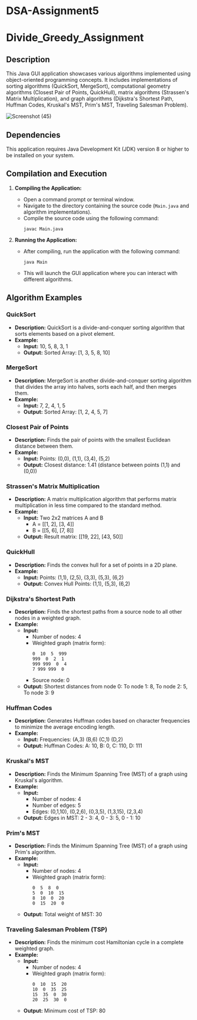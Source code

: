 ﻿# DSA-Assignment5
# Divide_Greedy_Assignment

## Description
This Java GUI application showcases various algorithms implemented using object-oriented programming concepts. It includes implementations of sorting algorithms (QuickSort, MergeSort), computational geometry algorithms (Closest Pair of Points, QuickHull), matrix algorithms (Strassen's Matrix Multiplication), and graph algorithms (Dijkstra's Shortest Path, Huffman Codes, Kruskal's MST, Prim's MST, Traveling Salesman Problem).

![Screenshot (45)](https://github.com/user-attachments/assets/641b39ec-ef4d-442d-a330-8884fc09464c)

## Dependencies
This application requires Java Development Kit (JDK) version 8 or higher to be installed on your system.

## Compilation and Execution
1. **Compiling the Application:**
   - Open a command prompt or terminal window.
   - Navigate to the directory containing the source code (`Main.java` and algorithm implementations).
   - Compile the source code using the following command:
     ```
     javac Main.java
     ```

2. **Running the Application:**
   - After compiling, run the application with the following command:
     ```
     java Main
     ```
   - This will launch the GUI application where you can interact with different algorithms.

## Algorithm Examples

### QuickSort
- **Description:** QuickSort is a divide-and-conquer sorting algorithm that sorts elements based on a pivot element.
- **Example:**
  - **Input:** 10, 5, 8, 3, 1
  - **Output:** Sorted Array: [1, 3, 5, 8, 10]

### MergeSort
- **Description:** MergeSort is another divide-and-conquer sorting algorithm that divides the array into halves, sorts each half, and then merges them.
- **Example:**
  - **Input:** 7, 2, 4, 1, 5
  - **Output:** Sorted Array: [1, 2, 4, 5, 7]

### Closest Pair of Points
- **Description:** Finds the pair of points with the smallest Euclidean distance between them.
- **Example:**
  - **Input:** Points: (0,0), (1,1), (3,4), (5,2)
  - **Output:** Closest distance: 1.41 (distance between points (1,1) and (0,0))

### Strassen's Matrix Multiplication
- **Description:** A matrix multiplication algorithm that performs matrix multiplication in less time compared to the standard method.
- **Example:**
  - **Input:** Two 2x2 matrices A and B
    - A = [[1, 2], [3, 4]]
    - B = [[5, 6], [7, 8]]
  - **Output:** Result matrix: [[19, 22], [43, 50]]

### QuickHull
- **Description:** Finds the convex hull for a set of points in a 2D plane.
- **Example:**
  - **Input:** Points: (1,1), (2,5), (3,3), (5,3), (6,2)
  - **Output:** Convex Hull Points: (1,1), (5,3), (6,2)

### Dijkstra's Shortest Path
- **Description:** Finds the shortest paths from a source node to all other nodes in a weighted graph.
- **Example:**
  - **Input:**
    - Number of nodes: 4
    - Weighted graph (matrix form):
      ```
      0  10  5  999
      999  0  2  1
      999 999  0  4
      7 999 999  0
      ```
    - Source node: 0
  - **Output:** Shortest distances from node 0: To node 1: 8, To node 2: 5, To node 3: 9

### Huffman Codes
- **Description:** Generates Huffman codes based on character frequencies to minimize the average encoding length.
- **Example:**
  - **Input:** Frequencies: (A,3) (B,6) (C,1) (D,2)
  - **Output:** Huffman Codes: A: 10, B: 0, C: 110, D: 111

### Kruskal's MST
- **Description:** Finds the Minimum Spanning Tree (MST) of a graph using Kruskal's algorithm.
- **Example:**
  - **Input:**
    - Number of nodes: 4
    - Number of edges: 5
    - Edges: (0,1,10), (0,2,6), (0,3,5), (1,3,15), (2,3,4)
  - **Output:** Edges in MST: 2 - 3: 4, 0 - 3: 5, 0 - 1: 10

### Prim's MST
- **Description:** Finds the Minimum Spanning Tree (MST) of a graph using Prim's algorithm.
- **Example:**
  - **Input:**
    - Number of nodes: 4
    - Weighted graph (matrix form):
      ```
      0  5  8  0
      5  0  10  15
      8  10  0  20
      0  15  20  0
      ```
  - **Output:** Total weight of MST: 30

### Traveling Salesman Problem (TSP)
- **Description:** Finds the minimum cost Hamiltonian cycle in a complete weighted graph.
- **Example:**
  - **Input:**
    - Number of nodes: 4
    - Weighted graph (matrix form):
      ```
      0  10  15  20
      10  0  35  25
      15  35  0  30
      20  25  30  0
      ```
  - **Output:** Minimum cost of TSP: 80

